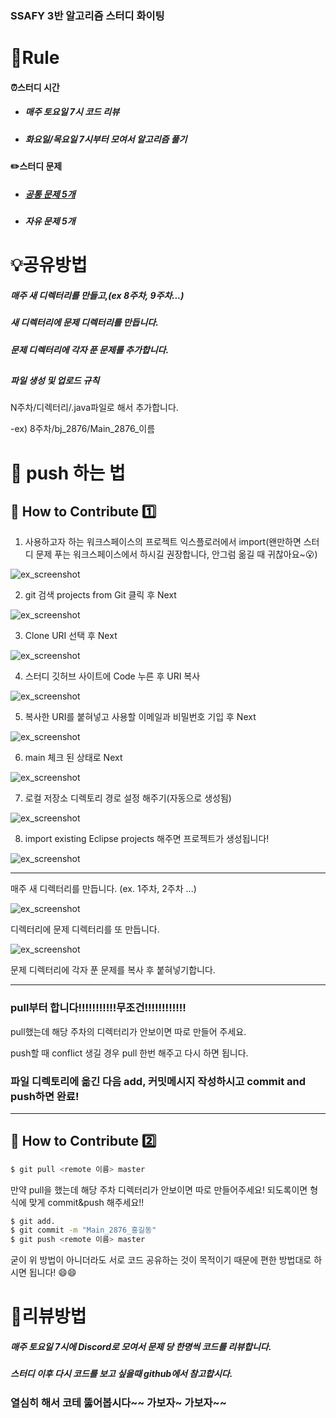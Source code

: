 ### SSAFY 3반 알고리즘 스터디 화이팅

# 📝Rule

#### ⏰스터디 시간 
- ##### 매주 토요일 7시 코드 리뷰
- ##### 화요일/목요일 7시부터 모여서 알고리즘 풀기      


 
#### ✏️스터디 문제

- ##### [공통 문제 5개](https://www.acmicpc.net/group/workbook/list/9987)
- ##### 자유 문제 5개
###
# 💡공유방법

##### 매주 새 디렉터리를 만들고,(ex 8주차, 9주차...)
##### 새 디렉터리에 문제 디렉터리를 만듭니다.
##### 문제 디렉터리에 각자 푼 문제를 추가합니다.
##

##### 파일 생성 및 업로드 규칙
 N주차/디렉터리/.java파일로 해서 추가합니다.
 
 -ex) 8주차/bj_2876/Main_2876_이름
 
###
# 🛑 push 하는 법
 
 ##
 :apple: How to Contribute  1️⃣
---
1. 사용하고자 하는 워크스페이스의 프로젝트 익스플로러에서 import(왠만하면 스터디 문제 푸는 워크스페이스에서 하시길 권장합니다, 안그럼 옮길 때 귀찮아요~:open_mouth:) 
 
![ex_screenshot](./img/use1.png)

2. git 검색 projects from Git 클릭 후 Next

![ex_screenshot](./img/use2.png)

3. Clone URI 선택 후 Next

![ex_screenshot](./img/use3.png)

4. 스터디 깃허브 사이트에 Code 누른 후 URI 복사

![ex_screenshot](./img/use4.png)

5. 복사한 URI를 붙혀넣고 사용할 이메일과 비밀번호 기입 후 Next

![ex_screenshot](./img/use5.png)

6. main 체크 된 상태로 Next

![ex_screenshot](./img/use6.png)

7. 로컬 저장소 디렉토리 경로 설정 해주기(자동으로 생성됨) 

![ex_screenshot](./img/use7.png)

8. import existing Eclipse projects 해주면 프로젝트가 생성됩니다!

![ex_screenshot](./img/use8.png)

---

매주 새 디렉터리를 만듭니다. (ex. 1주차, 2주차 ...)

![ex_screenshot](./img/use9.png)

디렉터리에 문제 디렉터리를 또 만듭니다. 

![ex_screenshot](./img/use10.png)

문제 디렉터리에 각자 푼 문제를 복사 후 붙혀넣기합니다.

---
### pull부터 합니다!!!!!!!!!!!무조건!!!!!!!!!!!!

pull했는데 해당 주차의 디렉터리가 안보이면 따로 만들어 주세요.

push할 때 conflict 생길 경우 pull 한번 해주고 다시 하면 됩니다.

### 파일 디렉토리에 옮긴 다음 add, 커밋메시지 작성하시고 commit and push하면 완료!
---
 
###
## :apple: How to Contribute 2️⃣
 
```sh 
$ git pull <remote 이름> master
```
만약 pull을 했는데 해당 주차 디렉터리가 안보이면 따로 만들어주세요!
되도록이면 형식에 맞게 commit&push 해주세요!!
```sh 
$ git add.
$ git commit -m "Main_2876_홍길동"
$ git push <remote 이름> master
```
굳이 위 방법이 아니더라도
서로 코드 공유하는 것이 목적이기 때문에 편한 방법대로 하시면 됩니다! 😄😄
###
# 📣리뷰방법

##### 매주 토요일 7시에 Discord로 모여서 문제 당 한명씩 코드를 리뷰합니다.
##### 스터디 이후 다시 코드를 보고 싶을때 github에서 참고합시다.

### 열심히 해서 코테 뚫어봅시다~~ 가보자~ 가보자~~
